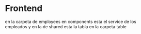 # Frontend

en la carpeta de employees en components esta el service de los empleados
y en la de shared esta la tabla en la carpeta table